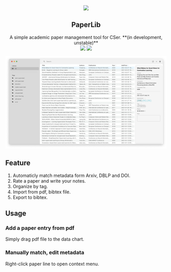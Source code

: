 <div align="center">
<img src="https://raw.githubusercontent.com/GeoffreyChen777/paperlib/master/src-electron/icons/linux-512x512.png" height="95" />
<h2>PaperLib</h2>
A simple academic paper management tool for CSer. **(in development, unstable)**
<br />
<img src="https://img.shields.io/github/license/GeoffreyChen777/paperlib" />
<img src="https://img.shields.io/github/stars/GeoffreyChen777/paperlib" />
</div>


![](./assets/ui.png)

## Feature
1. Automaticly match metadata form Arxiv, DBLP and DOI.
3. Rate a paper and write your notes.
4. Organize by tag.
5. Import from pdf, bibtex file.
6. Export to bibtex.

## Usage

### Add a paper entry from pdf
Simply drag pdf file to the data chart.

### Manually match, edit metadata
Right-click paper line to open context menu.
